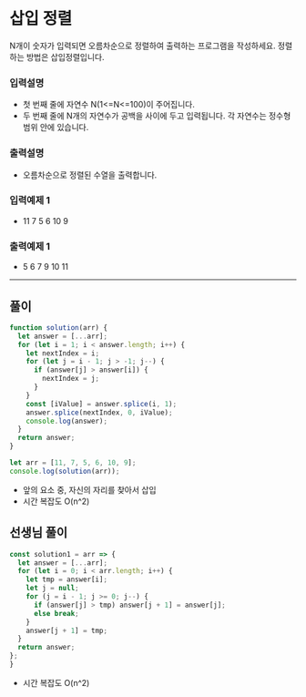 # 삽입 정렬

N개이 숫자가 입력되면 오름차순으로 정렬하여 출력하는 프로그램을 작성하세요.
정렬하는 방법은 삽입정렬입니다.

### 입력설명

- 첫 번째 줄에 자연수 N(1<=N<=100)이 주어집니다.
- 두 번째 줄에 N개의 자연수가 공백을 사이에 두고 입력됩니다. 각 자연수는 정수형 범위 안에 있습니다.

### 출력설명

- 오름차순으로 정렬된 수열을 출력합니다.

### 입력예제 1

- 11 7 5 6 10 9

### 출력예제 1

- 5 6 7 9 10 11

---

## 풀이

```js
function solution(arr) {
  let answer = [...arr];
  for (let i = 1; i < answer.length; i++) {
    let nextIndex = i;
    for (let j = i - 1; j > -1; j--) {
      if (answer[j] > answer[i]) {
        nextIndex = j;
      }
    }
    const [iValue] = answer.splice(i, 1);
    answer.splice(nextIndex, 0, iValue);
    console.log(answer);
  }
  return answer;
}

let arr = [11, 7, 5, 6, 10, 9];
console.log(solution(arr));
```

- 앞의 요소 중, 자신의 자리를 찾아서 삽입
- 시간 복잡도 O(n^2)

## 선생님 풀이

```js
const solution1 = arr => {
  let answer = [...arr];
  for (let i = 0; i < arr.length; i++) {
    let tmp = answer[i];
    let j = null;
    for (j = i - 1; j >= 0; j--) {
      if (answer[j] > tmp) answer[j + 1] = answer[j];
      else break;
    }
    answer[j + 1] = tmp;
  }
  return answer;
};
}
```

- 시간 복잡도 O(n^2)
